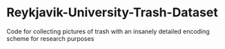 # Reykjavik-University-Trash-Dataset
Code for collecting pictures of trash with an insanely detailed encoding scheme for research purposes
